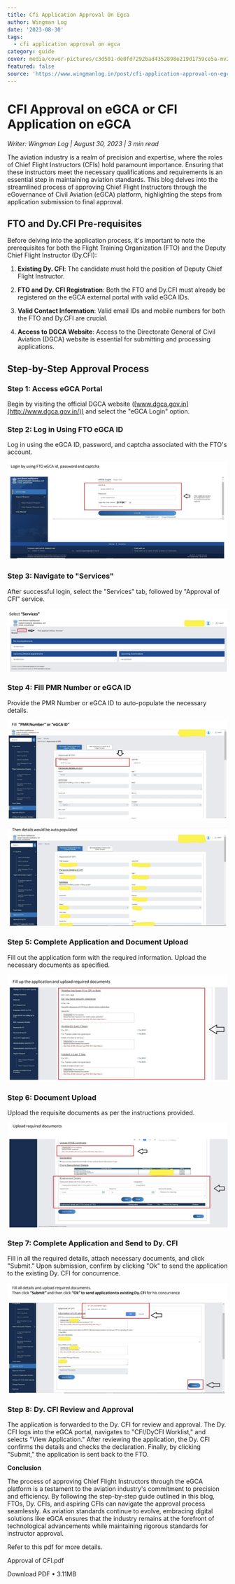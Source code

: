 ```yaml
---
title: Cfi Application Approval On Egca
author: Wingman Log
date: '2023-08-30'
tags:
  - cfi application approval on egca
category: guide
cover: media/cover-pictures/c3d501-de0fd7292bad4352898e219d1759ce5a-mv2-7093b170.png
featured: false
source: 'https://www.wingmanlog.in/post/cfi-application-approval-on-egca'
---
```


# CFI Approval on eGCA or CFI Application on eGCA

*Writer: Wingman Log | August 30, 2023 | 3 min read*

The aviation industry is a realm of precision and expertise, where the roles of Chief Flight Instructors (CFIs) hold paramount importance. Ensuring that these instructors meet the necessary qualifications and requirements is an essential step in maintaining aviation standards. This blog delves into the streamlined process of approving Chief Flight Instructors through the eGovernance of Civil Aviation (eGCA) platform, highlighting the steps from application submission to final approval.

## FTO and Dy.CFI Pre-requisites

Before delving into the application process, it's important to note the prerequisites for both the Flight Training Organization (FTO) and the Deputy Chief Flight Instructor (Dy.CFI):

1.  **Existing Dy. CFI**: The candidate must hold the position of Deputy Chief Flight Instructor.
    
2.  **FTO and Dy. CFI Registration**: Both the FTO and Dy.CFI must already be registered on the eGCA external portal with valid eGCA IDs.
    
3.  **Valid Contact Information**: Valid email IDs and mobile numbers for both the FTO and Dy.CFI are crucial.
    
4.  **Access to DGCA Website**: Access to the Directorate General of Civil Aviation (DGCA) website is essential for submitting and processing applications.

## Step-by-Step Approval Process

### Step 1: Access eGCA Portal

Begin by visiting the official DGCA website ([www.dgca.gov.in](http://www.dgca.gov.in/)) and select the "eGCA Login" option.

### Step 2: Log in Using FTO eGCA ID

Log in using the eGCA ID, password, and captcha associated with the FTO's account.

![img](media/blog-media/c3d501-6696af7b49fa405a99df51a8be8552f7-mv2-2d768d94.png)

### Step 3: Navigate to "Services"

After successful login, select the "Services" tab, followed by "Approval of CFI" service.

![img](media/blog-media/c3d501-e9edad7ab7b54addb90eaa33fde79ad8-mv2-ddb79167.png)

### Step 4: Fill PMR Number or eGCA ID

Provide the PMR Number or eGCA ID to auto-populate the necessary details.

![img](media/blog-media/c3d501-9854595958754ddb9205cdfc924206f2-mv2-0d9574f4.png)

![img](media/blog-media/c3d501-0055f5deff4b490e928071da2222d653-mv2-646fd0a9.png)

### Step 5: Complete Application and Document Upload

Fill out the application form with the required information. Upload the necessary documents as specified.

![img](media/blog-media/c3d501-06f7aee225dd4a078bbfab17fbe9071c-mv2-a980238e.png)

### Step 6: Document Upload

Upload the requisite documents as per the instructions provided.

![img](media/blog-media/c3d501-c08b65ab9164480e9b012bedb86d862c-mv2-390c8a1f.png)

### Step 7: Complete Application and Send to Dy. CFI

Fill in all the required details, attach necessary documents, and click "Submit." Upon submission, confirm by clicking "Ok" to send the application to the existing Dy. CFI for concurrence.

![img](media/blog-media/c3d501-d0136e1900514fb1bb7e586b2258f6df-mv2-50cce5ff.png)

### Step 8: Dy. CFI Review and Approval

The application is forwarded to the Dy. CFI for review and approval. The Dy. CFI logs into the eGCA portal, navigates to "CFI/DyCFI Worklist," and selects "View Application." After reviewing the application, the Dy. CFI confirms the details and checks the declaration. Finally, by clicking "Submit," the application is sent back to the FTO.

**Conclusion**

The process of approving Chief Flight Instructors through the eGCA platform is a testament to the aviation industry's commitment to precision and efficiency. By following the step-by-step guide outlined in this blog, FTOs, Dy. CFIs, and aspiring CFIs can navigate the approval process seamlessly. As aviation standards continue to evolve, embracing digital solutions like eGCA ensures that the industry remains at the forefront of technological advancements while maintaining rigorous standards for instructor approval.

Refer to this pdf for more details.

Approval of CFI.pdf

Download PDF • 3.11MB

